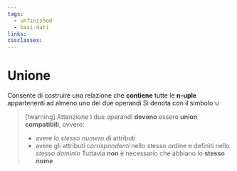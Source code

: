 ```yaml
---
tags:
  - unfinished
  - basi-dati
links: 
cssclasses:
---
```

# Unione
Consente di costruire una relazione che **contiene** tutte le **n-uple** appartenenti ad almeno uno dei due operandi
Si denota con il simbolo $\cup$
> [!warning] Attenzione
> I due operandi **devono** essere **union compatibili**, ovvero:
> - avere lo *stesso numero* di attributi
> - avere gli attributi *corrispondenti* nello stesso ordine e definiti nello *stesso dominio*
> Tuttavia **non** è necessario che abbiano lo **stesso nome**


